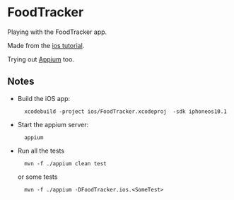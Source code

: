 FoodTracker
===========
Playing with the FoodTracker app.

Made from the [ios tutorial](https://developer.apple.com/library/content/referencelibrary/GettingStarted/DevelopiOSAppsSwift/).

Trying out [Appium](http://appium.io/) too.

Notes
-----
- Build the iOS app:

        xcodebuild -project ios/FoodTracker.xcodeproj  -sdk iphoneos10.1

- Start the appium server:

        appium

- Run all the tests

        mvn -f ./appium clean test

  or some tests

        mvn -f ./appium -DFoodTracker.ios.<SomeTest>